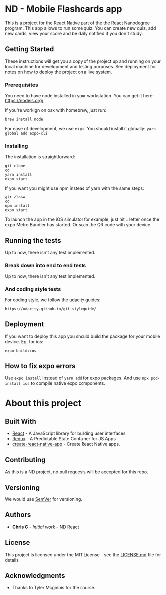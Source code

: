 # ND - Mobile Flashcards app

This is a project for the React Native part of the the React Nanodegree program.
This app allows to run some quiz. You can create new quiz, add new cards, view
your score and be daily notified if you don't study.

## Getting Started

These instructions will get you a copy of the project up and running on your 
local machine for development and testing purposes. See deployment for notes 
on how to deploy the project on a live system.

### Prerequisites

You need to have node installed in your workstation.
You can get it here: https://nodejs.org/

If you're workign on osx with homebrew, just run:
```
brew install node
```
For ease of development, we use expo. You should install it globally:
`yarn global add expo-cli`

### Installing

The installation is straightforward:

```
git clone 
cd
yarn install
expo start
```

If you want you might use npm instead of yarn with the same steps:

```
git clone
cd
npm install
expo start
```

To launch the app in the iOS simulator for example, just hit `i` letter 
once the expo Metro Bundler has started. Or scan the QR code with your device.

## Running the tests

Up to now, there isn't any test implemented.

### Break down into end to end tests

Up to now, there isn't any test implemented.

### And coding style tests

For coding style, we follow the udacity guides:

```
https://udacity.github.io/git-styleguide/
```

## Deployment

If you want to deploy this app you should build the package for your mobile 
device. Eg. for ios:

```
expo build:ios
```

## How to fix expo errors

Use `expo install` instead of `yarn add` for expo packages.
And use `npx pod-install ios` to compile native expo components.

# About this project

## Built With

* [React](https://reactjs.org/) - A JavaScript library for building user interfaces
* [Redux](https://redux.js.org/) - A Predictable State Container for JS Apps
* [create-react-native-app](https://github.com/expo/create-react-native-app) - Create React Native apps.

## Contributing

As this is a ND project, no pull requests will be accepted for this repo.

## Versioning

We would use [SemVer](http://semver.org/) for versioning.

## Authors

* **Chris C** - *Initial work* - [ND React](https://www.udacity.com/course/react-nanodegree--nd019)

## License

This project is licensed under the MIT License - see the [LICENSE.md](LICENSE.md) file for details

## Acknowledgments

* Thanks to Tyler Mcginnis for the course.